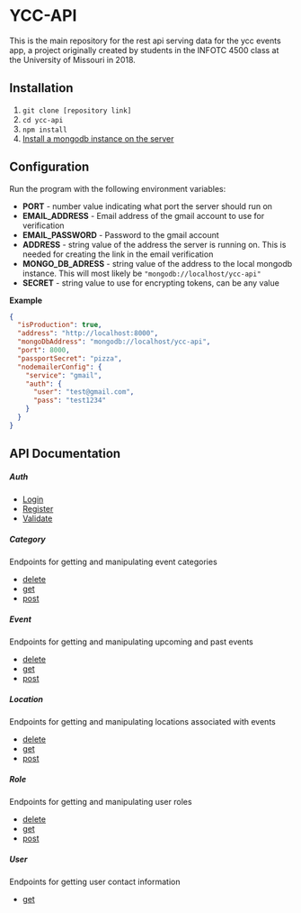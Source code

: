# YCC-API

This is the main repository for the rest api serving data for the ycc events app, a project originally created by 
students in the INFOTC 4500 class at the University of Missouri in 2018.


## Installation

1. `git clone [repository link]`
2. `cd ycc-api`
3. `npm install`
4. [Install a mongodb instance on the server](https://docs.mongodb.com/manual/installation/)

## Configuration

Run the program with the following environment variables:


* **PORT** - number value indicating what port the server should run on
* **EMAIL_ADDRESS** - Email address of the gmail account to use for verification
* **EMAIL_PASSWORD** - Password to the gmail account
* **ADDRESS** - string value of the address the server is running on. This is needed for creating the link in the email verification
* **MONGO_DB_ADRESS** - string value of the address to the local mongodb instance. This will most likely be `"mongodb://localhost/ycc-api"`
* **SECRET** - string value to use for encrypting tokens, can be any value


**Example**

```json
{
  "isProduction": true,
  "address": "http://localhost:8000",
  "mongoDbAddress": "mongodb://localhost/ycc-api",
  "port": 8000,
  "passportSecret": "pizza",
  "nodemailerConfig": {
    "service": "gmail",
    "auth": {
      "user": "test@gmail.com",
      "pass": "test1234"
    }
  }
}
```

## API Documentation

##### Auth

* [Login](/docs/auth/login.md)
* [Register](/docs/auth/register.md)
* [Validate](/docs/auth/validate.md)

##### Category

Endpoints for getting and manipulating event categories
* [delete](/docs/category/delete.md)
* [get](/docs/category/get.md)
* [post](/docs/category/post.md)

##### Event

Endpoints for getting and manipulating upcoming and past events
* [delete](/docs/event/delete.md)
* [get](/docs/event/get.md)
* [post](/docs/event/post.md)

##### Location

Endpoints for getting and manipulating locations associated with events
* [delete](/docs/location/delete.md)
* [get](/docs/location/get.md)
* [post](/docs/location/post.md)

##### Role

Endpoints for getting and manipulating user roles
* [delete](/docs/role/delete.md)
* [get](/docs/role/get.md)
* [post](/docs/role/post.md)

##### User

Endpoints for getting user contact information
* [get](/docs/user/get.md)
